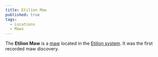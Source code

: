 ```yaml
---
title: Etilion Maw
published: true
tags:
  - Locations
  - Maws
---
```


The **Etilion Maw** is a [maw](/compendium/Maw) located in the [Etilion system](/compendium/Etilion). It was the first recorded maw discovery.
